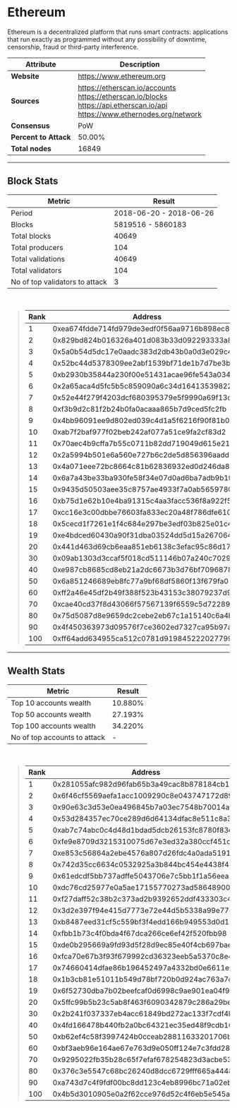 # Ethereum
Ethereum is a decentralized platform that runs smart contracts: applications that run exactly as programmed without any possibility of downtime, censorship, fraud or third-party interference.<br/>

|Attribute|Description|
|---|---|
|**Website**|https://www.ethereum.org|
|**Sources**|https://etherscan.io/accounts<br/>https://etherscan.io/blocks<br/>https://api.etherscan.io/api<br/>https://www.ethernodes.org/network|
|**Consensus**|PoW|
|**Percent to Attack**|50.00%|
|**Total nodes**|16849|

---
## Block Stats

|Metric|Result|
|---|---|
|Period|2018-06-20 - 2018-06-26|
|Blocks|5819516 - 5860183|
|Total blocks|40649|
|Total producers|104|
|Total validations|40649|
|Total validators|104|
|No of top validators to attack|3|

<br/>

> |Rank|Address|Validations|
> |---|---|---|
> |1|0xea674fdde714fd979de3edf0f56aa9716b898ec8|11048|
> |2|0x829bd824b016326a401d083b33d092293333a830|7122|
> |3|0x5a0b54d5dc17e0aadc383d2db43b0a0d3e029c4c|6571|
> |4|0x52bc44d5378309ee2abf1539bf71de1b7d7be3b5|4780|
> |5|0xb2930b35844a230f00e51431acae96fe543a0347|4165|
> |6|0x2a65aca4d5fc5b5c859090a6c34d164135398226|967|
> |7|0x52e44f279f4203dcf680395379e5f9990a69f13c|837|
> |8|0xf3b9d2c81f2b24b0fa0acaaa865b7d9ced5fc2fb|824|
> |9|0x4bb96091ee9d802ed039c4d1a5f6216f90f81b01|498|
> |10|0xab7f2baf977f02beb242af077a51ce9fa2cf83d2|352|
> |11|0x70aec4b9cffa7b55c0711b82dd719049d615e21d|329|
> |12|0x2a5994b501e6a560e727b6c2de5d856396aadd38|293|
> |13|0x4a071eee72bc8664c81b62836932ed0d246da82b|255|
> |14|0x6a7a43be33ba930fe58f34e07d0ad6ba7adb9b1f|250|
> |15|0x9435d50503aee35c8757ae4933f7a0ab56597805|245|
> |16|0xb75d1e62b10e4ba91315c4aa3facc536f8a922f5|215|
> |17|0xcc16e3c00dbbe76603fa833ec20a48f786dfe610|194|
> |18|0x5cecd1f7261e1f4c684e297be3edf03b825e01c4|156|
> |19|0xe4bdced60430a90f31dba03524dd5d15a2670649|145|
> |20|0x441d463d69cb6eaa851eb6138c3efac95c86d17b|93|
> |30|0x09ab1303d3ccaf5f018cd511146b07a240c70294|54|
> |40|0xe987cb8685cd8eb21a2dc6673b3d76bf70968780|22|
> |50|0x6a851246689eb8fc77a9bf68df5860f13f679fa0|11|
> |60|0xff2a46e45df2b49f388f523b43153c38079237d9|3|
> |70|0xcae40cd37f8d43066f57567139f6559c5d722896|1|
> |80|0x75d5087d8e9659dc2cebe2eb67c1a15140c6a4b3|1|
> |90|0x4f450363973d09576f7ce3602ed7327ca95b97aa|1|
> |100|0xff64add634955ca512c0781d9198452220277999|1|

---
## Wealth Stats

|Metric|Result|
|---|---|
|Top 10 accounts wealth|10.880%|
|Top 50 accounts wealth|27.193%|
|Top 100 accounts wealth|34.220%|
|No of top accounts to attack|-|

<br/>

> |Rank|Address|Wealth|
> |---|---|---|
> |1|0x281055afc982d96fab65b3a49cac8b878184cb16|1.533%|
> |2|0x6f46cf5569aefa1acc1009290c8e043747172d89|1.505%|
> |3|0x90e63c3d53e0ea496845b7a03ec7548b70014a91|1.503%|
> |4|0x53d284357ec70ce289d6d64134dfac8e511c8a3d|1.374%|
> |5|0xab7c74abc0c4d48d1bdad5dcb26153fc8780f83e|0.9966%|
> |6|0xfe9e8709d3215310075d67e3ed32a380ccf451c8|0.9208%|
> |7|0xe853c56864a2ebe4576a807d26fdc4a0ada51919|0.7984%|
> |8|0x742d35cc6634c0532925a3b844bc454e4438f44e|0.7781%|
> |9|0x61edcdf5bb737adffe5043706e7c5bb1f1a56eea|0.7524%|
> |10|0xdc76cd25977e0a5ae17155770273ad58648900d3|0.7181%|
> |11|0xf27daff52c38b2c373ad2b9392652ddf433303c4|0.6705%|
> |12|0x3d2e397f94e415d7773e72e44d5b5338a99e77d9|0.6702%|
> |13|0xb8487eed31cf5c559bf3f4edd166b949553d0d11|0.6687%|
> |14|0xfbb1b73c4f0bda4f67dca266ce6ef42f520fbb98|0.6687%|
> |15|0xde0b295669a9fd93d5f28d9ec85e40f4cb697bae|0.6646%|
> |16|0xfca70e67b3f93f679992cd36323eeb5a5370c8e4|0.5890%|
> |17|0x74660414dfae86b196452497a4332bd0e6611e82|0.5780%|
> |18|0x1b3cb81e51011b549d78bf720b0d924ac763a7c2|0.5581%|
> |19|0x6f52730dba7b02beefcaf0d6998c9ae901ea04f9|0.5562%|
> |20|0x5ffc99b5b23c5ab8f463f6090342879c286a29be|0.5503%|
> |30|0x2b241f037337eb4acc61849bd272ac133f7cdf4b|0.3767%|
> |40|0x4fd166478b440fb2a0bc64321ec35ed48f9cdb16|0.2804%|
> |50|0xb62ef4c58f3997424b0cceab28811633201706bc|0.2028%|
> |60|0xbf3aeb96e164ae67e763d9e050ff124e7c3fdd28|0.1864%|
> |70|0x9295022fb35b28c65f7efaf678254823d3acbe53|0.1569%|
> |80|0x376c3e5547c68bc26240d8dcc6729fff665a4448|0.1146%|
> |90|0xa743d7c4f9fdf00bc8dd123c4eb8996bc71a02eb|0.1017%|
> |100|0x4b5d3010905e0a2f62cce976d52c4f6eb5e545a5|0.09966%|

